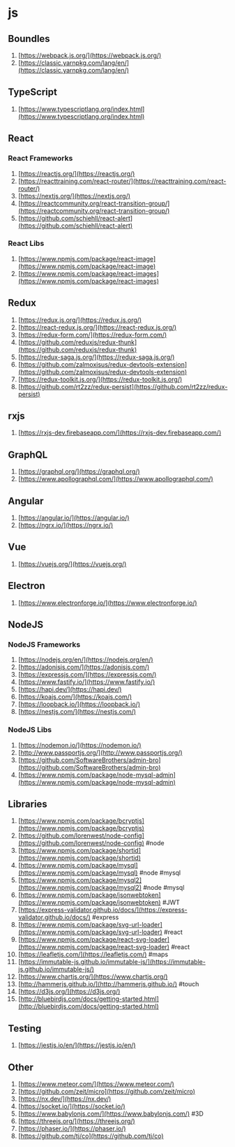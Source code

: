 # js

## Boundles

1. [https://webpack.js.org/](https://webpack.js.org/)
2. [https://classic.yarnpkg.com/lang/en/](https://classic.yarnpkg.com/lang/en/)

## TypeScript

1. [https://www.typescriptlang.org/index.html](https://www.typescriptlang.org/index.html)

## React

### React Frameworks

1. [https://reactjs.org/](https://reactjs.org/) 
2. [https://reacttraining.com/react-router/](https://reacttraining.com/react-router/)
3. [https://nextjs.org/](https://nextjs.org/)
4. [https://reactcommunity.org/react-transition-group/](https://reactcommunity.org/react-transition-group/)
5. [https://github.com/schiehll/react-alert](https://github.com/schiehll/react-alert)

### React Libs

1. [https://www.npmjs.com/package/react-image](https://www.npmjs.com/package/react-image)
2. [https://www.npmjs.com/package/react-images](https://www.npmjs.com/package/react-images)

## Redux

1. [https://redux.js.org/](https://redux.js.org/)
2. [https://react-redux.js.org/](https://react-redux.js.org/)
3. [https://redux-form.com/](https://redux-form.com/)
4. [https://github.com/reduxjs/redux-thunk](https://github.com/reduxjs/redux-thunk)
5. [https://redux-saga.js.org/](https://redux-saga.js.org/)
6. [https://github.com/zalmoxisus/redux-devtools-extension](https://github.com/zalmoxisus/redux-devtools-extension)
7. [https://redux-toolkit.js.org/](https://redux-toolkit.js.org/)
8. [https://github.com/rt2zz/redux-persist](https://github.com/rt2zz/redux-persist)

## rxjs

1. [https://rxjs-dev.firebaseapp.com/](https://rxjs-dev.firebaseapp.com/)

## GraphQL

1. [https://graphql.org/](https://graphql.org/)
2. [https://www.apollographql.com/](https://www.apollographql.com/)

## Angular

1. [https://angular.io/](https://angular.io/)
2. [https://ngrx.io/](https://ngrx.io/)

## Vue

1. [https://vuejs.org/](https://vuejs.org/)

## Electron

1. [https://www.electronforge.io/](https://www.electronforge.io/)

## NodeJS

### NodeJS Frameworks

1. [https://nodejs.org/en/](https://nodejs.org/en/)
2. [https://adonisjs.com/](https://adonisjs.com/)
3. [https://expressjs.com/](https://expressjs.com/)
4. [https://www.fastify.io/](https://www.fastify.io/)
5. [https://hapi.dev/](https://hapi.dev/)
6. [https://koajs.com/](https://koajs.com/)
7. [https://loopback.io/](https://loopback.io/)
8. [https://nestjs.com/](https://nestjs.com/)

### NodeJS Libs

1. [https://nodemon.io/](https://nodemon.io/)
2. [http://www.passportjs.org/](http://www.passportjs.org/)
3. [https://github.com/SoftwareBrothers/admin-bro](https://github.com/SoftwareBrothers/admin-bro)
4. [https://www.npmjs.com/package/node-mysql-admin](https://www.npmjs.com/package/node-mysql-admin)

## Libraries

1. [https://www.npmjs.com/package/bcryptjs](https://www.npmjs.com/package/bcryptjs)
2. [https://github.com/lorenwest/node-config](https://github.com/lorenwest/node-config) #node
3. [https://www.npmjs.com/package/shortid](https://www.npmjs.com/package/shortid)
4. [https://www.npmjs.com/package/mysql](https://www.npmjs.com/package/mysql) #node #mysql
5. [https://www.npmjs.com/package/mysql2](https://www.npmjs.com/package/mysql2) #node #mysql
6. [https://www.npmjs.com/package/jsonwebtoken](https://www.npmjs.com/package/jsonwebtoken) #JWT
7. [https://express-validator.github.io/docs/](https://express-validator.github.io/docs/) #express
8. [https://www.npmjs.com/package/svg-url-loader](https://www.npmjs.com/package/svg-url-loader) #react
9. [https://www.npmjs.com/package/react-svg-loader](https://www.npmjs.com/package/react-svg-loader) #react
10. [https://leafletjs.com/](https://leafletjs.com/) #maps
11. [https://immutable-js.github.io/immutable-js/](https://immutable-js.github.io/immutable-js/)
12. [https://www.chartjs.org/](https://www.chartjs.org/)
13. [http://hammerjs.github.io/](http://hammerjs.github.io/) #touch
14. [https://d3js.org/](https://d3js.org/)
15. [http://bluebirdjs.com/docs/getting-started.html](http://bluebirdjs.com/docs/getting-started.html)

## Testing

1. [https://jestjs.io/en/](https://jestjs.io/en/)

## Other

1. [https://www.meteor.com/](https://www.meteor.com/)
2. [https://github.com/zeit/micro](https://github.com/zeit/micro)
3. [https://nx.dev/](https://nx.dev/)
4. [https://socket.io/](https://socket.io/)
5. [https://www.babylonjs.com/](https://www.babylonjs.com/) #3D
6. [https://threejs.org/](https://threejs.org/)
7. [https://phaser.io/](https://phaser.io/)
8. [https://github.com/tj/co](https://github.com/tj/co)
